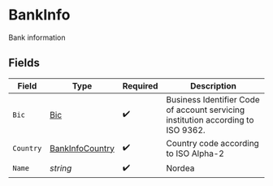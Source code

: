 # BankInfo

Bank information


## Fields

| Field                                                                            | Type                                                                             | Required                                                                         | Description                                                                      |
| -------------------------------------------------------------------------------- | -------------------------------------------------------------------------------- | -------------------------------------------------------------------------------- | -------------------------------------------------------------------------------- |
| `Bic`                                                                            | [Bic](../../models/shared/Bic.md)                                                | :heavy_check_mark:                                                               | Business Identifier Code of account servicing institution according to ISO 9362. |
| `Country`                                                                        | [BankInfoCountry](../../models/shared/BankInfoCountry.md)                        | :heavy_check_mark:                                                               | Country code according to ISO Alpha-2                                            |
| `Name`                                                                           | *string*                                                                         | :heavy_check_mark:                                                               | Nordea                                                                           |